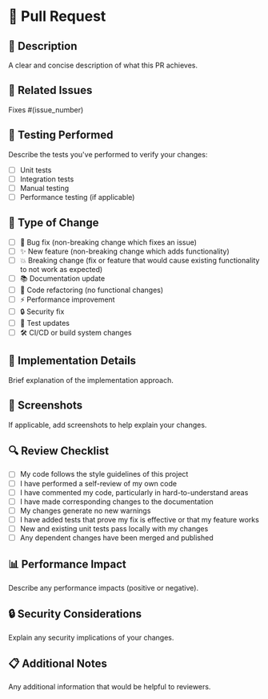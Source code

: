 # 🚀 Pull Request

## 📄 Description
A clear and concise description of what this PR achieves.

## 🔗 Related Issues
Fixes #(issue_number)

## 🧪 Testing Performed
Describe the tests you've performed to verify your changes:
- [ ] Unit tests
- [ ] Integration tests
- [ ] Manual testing
- [ ] Performance testing (if applicable)

## 📝 Type of Change
- [ ] 🐛 Bug fix (non-breaking change which fixes an issue)
- [ ] ✨ New feature (non-breaking change which adds functionality)
- [ ] 💥 Breaking change (fix or feature that would cause existing functionality to not work as expected)
- [ ] 📚 Documentation update
- [ ] 🧹 Code refactoring (no functional changes)
- [ ] ⚡ Performance improvement
- [ ] 🔒 Security fix
- [ ] 🧪 Test updates
- [ ] 🛠️ CI/CD or build system changes

## 🧠 Implementation Details
Brief explanation of the implementation approach.

## 📸 Screenshots
If applicable, add screenshots to help explain your changes.

## 🔍 Review Checklist
- [ ] My code follows the style guidelines of this project
- [ ] I have performed a self-review of my own code
- [ ] I have commented my code, particularly in hard-to-understand areas
- [ ] I have made corresponding changes to the documentation
- [ ] My changes generate no new warnings
- [ ] I have added tests that prove my fix is effective or that my feature works
- [ ] New and existing unit tests pass locally with my changes
- [ ] Any dependent changes have been merged and published

## 📊 Performance Impact
Describe any performance impacts (positive or negative).

## 🔒 Security Considerations
Explain any security implications of your changes.

## 📋 Additional Notes
Any additional information that would be helpful to reviewers.

